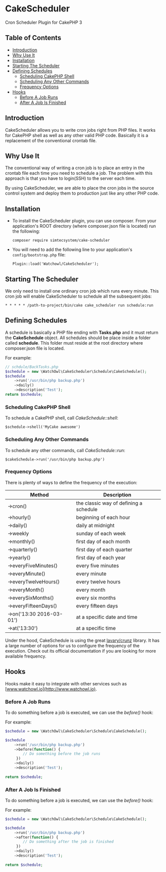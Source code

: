 # CakeScheduler
Cron Scheduler Plugin for CakePHP 3

## Table of Contents  
- [Introduction](#installation)
- [Why Use It](#why-use-it)
- [Installation](#installation)
- [Starting The Scheduler](#starting-the-scheduler)
- [Defining Schedules](#defining-schedules)
    - [Scheduling CakePHP Shell](#scheduling-cakephp-shell)
    - [Scheduling Any Other Commands](#scheduling-any-other-commands)
    - [Frequency Options](#frequency-options)
- [Hooks](#hooks)
    - [Before A Job Runs](#before-a-job-runs)
    - [After A Job Is Finished](#after-a-job-is-finished)
		
## Introduction 
CakeScheduler allows you to write cron jobs right from PHP files. 
It works for CakePHP shell as well as any other valid PHP code. 
Basically it is a replacement of the conventional crontab file. 

## Why Use It
The conventional way of writing a cron job is to place an entry in the crontab file each time you 
need to schedule a job. The problem with this approach is that you have to login(SSH) to the server 
each time. 

By using CakeScheduler, we are able to place the cron jobs in the source control system and deploy 
them to production just like any other PHP code.  

## Installation

+ To install the CakeScheduler plugin, you can use composer. From your application's ROOT directory (where composer.json file is located) run the following:

    ```composer require simtecsystem/cake-scheduler```

+ You will need to add the following line to your application's `config/bootstrap.php` file:

    ```Plugin::load('Watchowl/CakeScheduler');```

    
## Starting The Scheduler

We only need to install one ordinary cron job which runs every minute.
This cron job will enable CakeScheduler to schedule all the subsequent jobs:

```* * * * * /path-to-project/bin/cake cake_scheduler run schedule:run```

## Defining Schedules
A schedule is basically a PHP file ending with **Tasks.php** and it must return the **CakeSchedule** object.
All schedules should be place inside a folder called **schedule**. This folder must reside at the root directory 
where composer.json file is located.

For example:
```php
// schdule/BackTasks.php
$schedule = new \WatchOwl\CakeScheduler\Schedule\CakeSchedule();
$schedule
    ->run('/usr/bin/php backup.php')
    ->daily()
    ->description('Test');
return $schedule;
```

### Scheduling CakePHP Shell
To schedule a CakePHP shell, call *CakeSchedule::shell*:

```$schedule->shell('MyCake awesome')```

### Scheduling Any Other Commands
To schedule any other commands, call *CakeSchedule::run*:

```$cakeSchedule->run('/usr/bin/php backup.php')```

### Frequency Options

There is plenty of ways to define the frequency of the execution:


| Method        |   	Description |
|---            |       ---     |
| ->cron()        |  the classic way of defining a schedule |
| ->hourly()      |  beginning of each hour|
| ->daily()   	|  daily at midnight|
| ->weekly    	|  sunday of each week	|
| ->monthly()   	|  first day of each month	|
| ->quarterly()   |  first day of each quarter	|
| ->yearly()   	|  first day of each year	|
| ->everyFiveMinutes() |    every five minutes      |
| ->everyMinute()     |   every minute        |
| ->everyTwelveHours() |   every twelve hours       |
| ->everyMonth()    | every month          |
| ->everySixMonths()  |  every six months          |
| ->everyFifteenDays()    |  every fifteen days        |
| ->on('13:30 2016-03-01') | at a specific date and time |
| ->at('13:30') | at a specific time |


Under the hood, CakeSchedule is using the great 
[lavary/crunz](https://github.com/lavary/crunz#frequency-of-execution) library.
It has a large number of options for us to configure the frequency of the execution.
Check out its official documentation if you are looking for more available frequency.   

## Hooks
Hooks make it easy to integrate with other services such as [www.watchowl.io](http://www.watchowl.io). 

### Before A Job Runs
To do something before a job is executed, we can use the *before()* hook:

For example:

```php
$schedule = new \WatchOwl\CakeScheduler\Schedule\CakeSchedule();

$schedule
    ->run('/usr/bin/php backup.php')
    ->before(function() { 
        // Do something before the job runs
     })
    ->daily()
    ->description('Test');
    
return $schedule;
```

### After A Job Is Finished
To do something before a job is executed, we can use the *before()* hook:

For example:

```php
$schedule = new \WatchOwl\CakeScheduler\Schedule\CakeSchedule();

$schedule
    ->run('/usr/bin/php backup.php')
    ->after(function() { 
        // Do something after the job is finished
     })
    ->daily()
    ->description('Test');
    
return $schedule;
```


